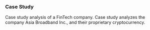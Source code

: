 ### Case Study

Case study analysis of a FinTech company. Case study analyzes the company Asia Broadband Inc., and their proprietary cryptocurrency. 